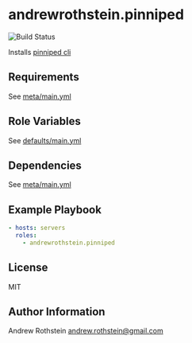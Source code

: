 andrewrothstein.pinniped
=========

![Build Status](https://github.com/andrewrothstein/ansible-pinniped/actions/workflows/build.yml/badge.svg)

Installs [pinniped cli](https://pinniped.dev/)

Requirements
------------

See [meta/main.yml](meta/main.yml)

Role Variables
--------------

See [defaults/main.yml](defaults/main.yml)

Dependencies
------------

See [meta/main.yml](meta/main.yml)

Example Playbook
----------------

```yml
- hosts: servers
  roles:
    - andrewrothstein.pinniped
```

License
-------

MIT

Author Information
------------------

Andrew Rothstein <andrew.rothstein@gmail.com>
